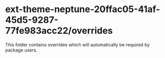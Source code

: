 # ext-theme-neptune-20ffac05-41af-45d5-9287-77fe983acc22/overrides

This folder contains overrides which will automatically be required by package users.
